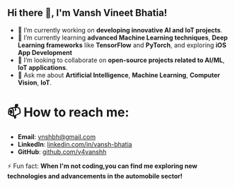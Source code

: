 

<!--
**v4vanshh/v4vanshh** is a ✨ _special_ ✨ repository because its `README.md` (this file) appears on your GitHub profile.

Here are some ideas to get you started:

- 🔭 I’m currently working on ...
- 🌱 I’m currently learning ...
- 👯 I’m looking to collaborate on ...
- 🤔 I’m looking for help with ...
- 💬 Ask me about ...
- 📫 How to reach me: ...
- 😄 Pronouns: ...
- ⚡ Fun fact: ...
-->
## Hi there 👋, I'm Vansh Vineet Bhatia!

- 🔭 I’m currently working on **developing innovative AI and IoT projects**.
- 🌱 I’m currently learning **advanced Machine Learning techniques**, **Deep Learning frameworks** like **TensorFlow** and **PyTorch**, and exploring **iOS App Development**
- 👯 I’m looking to collaborate on **open-source projects related to AI/ML**, **IoT applications**.
- 💬 Ask me about **Artificial Intelligence**, **Machine Learning**, **Computer Vision**, **IoT**. 

# 📫 How to reach me: 
  - **Email**: [vnshbh@gmail.com](mailto:vnshbh@gmail.com)
  - **LinkedIn**: [linkedin.com/in/vansh-bhatia](https://linkedin.com/in/vansh-bhatia)
  - **GitHub**: [github.com/v4vanshh](https://github.com/v4vanshh)

⚡ Fun fact: **When I'm not coding,you can find me exploring new technologies and advancements in the automobile sector!**

